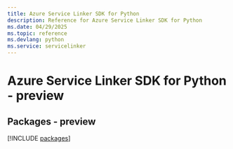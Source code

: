 ```yaml
---
title: Azure Service Linker SDK for Python
description: Reference for Azure Service Linker SDK for Python
ms.date: 04/29/2025
ms.topic: reference
ms.devlang: python
ms.service: servicelinker
---
```

# Azure Service Linker SDK for Python - preview
## Packages - preview
[!INCLUDE [packages](service-linker-index.md)]